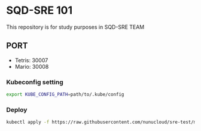 # SQD-SRE 101 
This repository is for study purposes in SQD-SRE TEAM 

## PORT
- Tetris: 30007
- Mario: 30008

### Kubeconfig setting
```bash
export KUBE_CONFIG_PATH=path/to/.kube/config
```

### Deploy
```bash
kubectl apply -f https://raw.githubusercontent.com/nunucloud/sre-test/main/deployment/deployment.yaml
```

